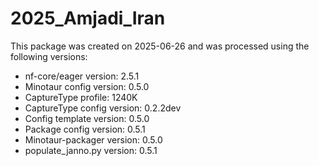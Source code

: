 # 2025_Amjadi_Iran
This package was created on 2025-06-26 and was processed using the following versions:
 - nf-core/eager version:  2.5.1
 - Minotaur config version: 0.5.0
 - CaptureType profile: 1240K
 - CaptureType config version: 0.2.2dev
 - Config template version: 0.5.0
 - Package config version: 0.5.1
 - Minotaur-packager version: 0.5.0
 - populate_janno.py version: 0.5.1

<!--
## Fill relevant columns from the community archive package.

```bash
package_name="2025_Amjadi_Iran"
fill_from_archive="community-archive"
fill_from_package="2025_Amjadi_Iran-1.0.0"

## First fill-in missing metadata from relevant columns (no processing-based info).
trident jannocoalesce \
  -s ../../archives/${fill_from_archive}/${fill_from_package}/${package_name}.janno \
  -t ${package_name}/${package_name}.janno \
  --stripIdRegex "(_ss_MNT$)|(_MNT$)|(.SG)" \
  --includeColumns Alternative_IDs,Relation_To,Relation_Degree,Relation_Type,Relation_Note,Collection_ID,Country,Country_ISO,Location,Site,Latitude,Longitude,Date_Type,Date_C14_Labnr,Date_C14_Uncal_BP,Date_C14_Uncal_BP_Err,Date_BC_AD_Start,Date_BC_AD_Median,Date_BC_AD_Stop,Date_Note,MT_Haplogroup,Y_Haplogroup,Source_Tissue,Primary_Contact,Note,Keywords

## Then fill in Group_Name and Genetic_Sex
trident jannocoalesce \
  -s ../../archives/${fill_from_archive}/${fill_from_package}/${package_name}.janno \
  -t ${package_name}/${package_name}.janno \
  --stripIdRegex "(_ss_MNT$)|(_MNT$)|(.SG)" \
  --includeColumns Genetic_Sex,Group_Name \
  --force

## Mirror Sex and Group name info to the fam file.
paste -d "\t" ${package_name}/${package_name}.fam <(cut -f 1-3 ${package_name}/${package_name}.janno |tail -n +2) | \
  awk '
  BEGIN{
    OFS=IFS="\t"
  }
  {
    split($9,group_name,";")
    $1=group_name[1]
    if ($8 == "M") {
      $5=1
    } else if ($8 == "F") {
      $5=2
    }
    print $1,$2,$3,$4,$5,$6
  }
  ' > tmp.fam
  ## Cannot overwrite in the same command that reads in the file, so an extra mv is needed.
  mv tmp.fam ${package_name}/${package_name}.fam

  ## trident version: 1.5.4.0
  trident rectify --packageVersion Patch --logText "Fill-in metadata from ${fill_from_archive}: ${fill_from_package}" --checksumAll -d ${package_name}
```
-->